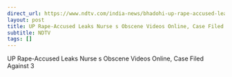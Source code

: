 ```yaml
---
direct_url: https://www.ndtv.com/india-news/bhadohi-up-rape-accused-leaks-nurses-obscene-videos-online-case-filed-against-3-7996340
layout: post
title: UP Rape-Accused Leaks Nurse s Obscene Videos Online, Case Filed Against 3
subtitle: NDTV
tags: []
---
```


UP Rape-Accused Leaks Nurse s Obscene Videos Online, Case Filed Against 3

